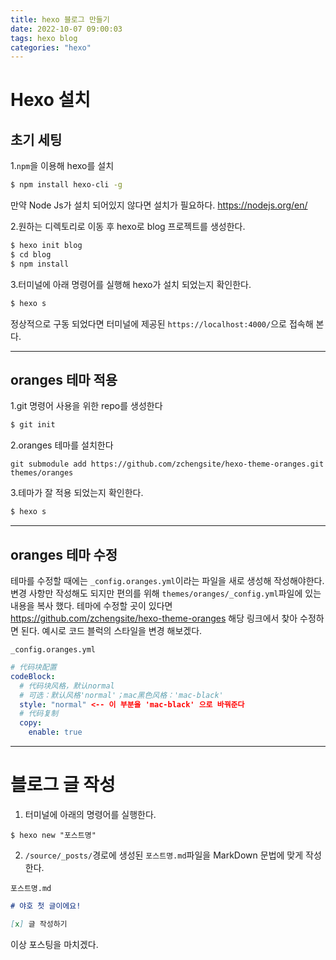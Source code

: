 ```yaml
---
title: hexo 블로그 만들기
date: 2022-10-07 09:00:03
tags: hexo blog
categories: "hexo"
---
```


# Hexo 설치

## 초기 세팅

1.`npm`을 이용해 hexo를 설치

```bash
$ npm install hexo-cli -g
```

만약 Node Js가 설치 되어있지 않다면 설치가 필요하다.
https://nodejs.org/en/

2.원하는 디렉토리로 이동 후 hexo로 blog 프로젝트를 생성한다.

```bash
$ hexo init blog
$ cd blog
$ npm install
```

3.터미널에 아래 명령어를 실행해 hexo가 설치 되었는지 확인한다.

```bash
$ hexo s
```

정상적으로 구동 되었다면 터미널에 제공된 `https://localhost:4000/`으로 접속해 본다.

---

## oranges 테마 적용

1.git 명령어 사용을 위한 repo를 생성한다

```bash
$ git init
```

2.oranges 테마를 설치한다

```git
git submodule add https://github.com/zchengsite/hexo-theme-oranges.git themes/oranges
```

3.테마가 잘 적용 되었는지 확인한다.

```bash
$ hexo s
```

---

## oranges 테마 수정

테마를 수정할 때에는 `_config.oranges.yml`이라는 파일을 새로 생성해 작성해야한다.
변경 사항만 작성해도 되지만 편의를 위해 `themes/oranges/_config.yml`파일에 있는 내용을 복사 했다.
테마에 수정할 곳이 있다면 https://github.com/zchengsite/hexo-theme-oranges 해당 링크에서 찾아 수정하면 된다.
예시로 코드 블럭의 스타일을 변경 해보겠다.

`_config.oranges.yml`

```yml
# 代码块配置
codeBlock:
  # 代码块风格，默认normal
  # 可选：默认风格'normal'；mac黑色风格：'mac-black'
  style: "normal" <-- 이 부분을 'mac-black' 으로 바꿔준다
  # 代码复制
  copy:
    enable: true

```

---

# 블로그 글 작성

1. 터미널에 아래의 명령어를 실행한다.

```
$ hexo new "포스트명"
```

2. `/source/_posts/`경로에 생성된 `포스트명.md`파일을 MarkDown 문법에 맞게 작성한다.

`포스트명.md`

```markdown
# 야호 첫 글이에요!

[x] 글 작성하기
```

이상 포스팅을 마치겠다.
